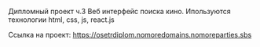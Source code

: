 Дипломный проект ч.3
Веб интерфейс поиска кино. Ипользуются технологии html, css, js, react.js

Ссылка на проект:
https://osetrdiplom.nomoredomains.nomoreparties.sbs
